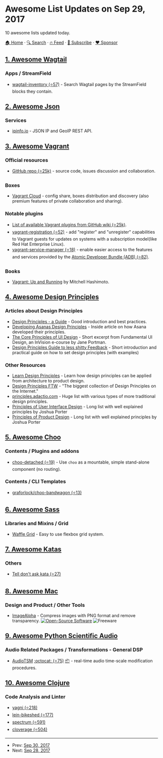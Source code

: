 # Awesome List Updates on Sep 29, 2017

10 awesome lists updated today.

[🏠 Home](/README.md) · [🔍 Search](https://www.trackawesomelist.com/search/) · [🔥 Feed](https://www.trackawesomelist.com/rss.xml) · [📮 Subscribe](https://trackawesomelist.us17.list-manage.com/subscribe?u=d2f0117aa829c83a63ec63c2f&id=36a103854c) · [❤️  Sponsor](https://github.com/sponsors/theowenyoung)



## [1. Awesome Wagtail](/content/springload/awesome-wagtail/README.md)

### Apps / StreamField

*   [wagtail-inventory (⭐57)](https://github.com/cfpb/wagtail-inventory) - Search Wagtail pages by the StreamField blocks they contain.

## [2. Awesome Json](/content/burningtree/awesome-json/README.md)

### Services

*   [ipinfo.io](https://ipinfo.io) - JSON IP and GeoIP REST API.

## [3. Awesome Vagrant](/content/iJackUA/awesome-vagrant/README.md)

### Official resources

*   [GitHub repo (⭐25k)](https://github.com/hashicorp/vagrant) - source code, issues discussion and collaboration.

### Boxes

*   [Vagrant Cloud](https://app.vagrantup.com/boxes/search) - config share, boxes distribution and discovery (also premium features of private collaboration and sharing).

### Notable plugins

*   [List of available Vagrant plugins from GitHub wiki (⭐25k)](https://github.com/hashicorp/vagrant/wiki/Available-Vagrant-Plugins).
*   [vagrant-registration (⭐52)](https://github.com/projectatomic/adb-vagrant-registration) - add "register" and "unregister" capabilities to Vagrant guests for updates on systems with a subscription model(like Red Hat Enterprise Linux).
*   [vagrant-service-manager (⭐18)](https://github.com/projectatomic/vagrant-service-manager) - enable easier access to the features and services provided by the [Atomic Developer Bundle (ADB) (⭐82)](https://github.com/projectatomic/adb-atomic-developer-bundle).

### Books

*   [Vagrant: Up and Running](https://www.amazon.com/Vagrant-Running-Virtualized-Development-Environments/dp/1449335837) by Mitchell Hashimoto.

## [4. Awesome Design Principles](/content/robinstickel/awesome-design-principles/README.md)

### Articles about Design Principles

*   [Design Principles - a Guide](https://www.cxpartners.co.uk/our-thinking/design-principles/) - Good introduction and best practices.
*   [Developing Asanas Design Principles](https://blog.asana.com/2013/10/design-principles/) - Inside article on how Asana developed their principles.
*   [The Core Principles of UI Design](https://www.invisionapp.com/blog/core-principles-of-ui-design/) - Short excerpt from Fundamental UI Design, an InVision e-course by Jane Portman.
*   [Design Principles Guide to less shitty Feedback](https://medium.com/apegroup-texts/design-principles-a-guide-to-less-shitty-feedback-64e9541816c1) - Short introduction and practical guide on how to set design principles (with examples)

### Other Resources

*   [Learn Design Principles](http://learndesignprinciples.com/) - Learn how design principles can be applied from architecture to product design.
*   [Design Principles FTW](http://www.designprinciplesftw.com/) - "The biggest collection of Design Principles on the Internet."
*   [principles.adactio.com](https://principles.adactio.com/) - Huge list with various types of more traditional design principles.
*   [Principles of User Interface Design](http://bokardo.com/principles-of-user-interface-design/) - Long list with well explained principles by Joshua Porter
*   [Principles of Product Design](http://bokardo.com/principles-of-product-design/) - Long list with well explained principles by Joshua Porter

## [5. Awesome Choo](/content/choojs/awesome-choo/README.md)

### Contents / Plugins and addons

*   [choo-detached (⭐19)](https://github.com/graforlock/choo-detached) - Use `choo` as a mountable, simple stand-alone component (no routing).

### Contents / CLI Templates

*   [graforlock/choo-bandwagon (⭐13)](https://github.com/graforlock/choo-bandwagon)

## [6. Awesome Sass](/content/Famolus/awesome-sass/README.md)

### Libraries and Mixins / Grid

*   [Waffle Grid](https://lucasgruwez.github.io/waffle-grid/) - Easy to use flexbox grid system.

## [7. Awesome Katas](/content/gamontal/awesome-katas/README.md)

### Others

*   [Tell don't ask kata (⭐27)](https://github.com/gabrieletondi/tell-dont-ask-kata)

## [8. Awesome Mac](/content/jaywcjlove/awesome-mac/README.md)

### Design and Product / Other Tools

*   [ImageAlpha](https://pngmini.com/) - Compress images with PNG format and remove transparency. [![Open-Source Software](https://jaywcjlove.github.io/sb/ico/min-oss.svg "Open Source Software")](https://github.com/pornel/ImageAlpha) ![Freeware](https://jaywcjlove.github.io/sb/ico/min-free.svg "Freeware")

## [9. Awesome Python Scientific Audio](/content/faroit/awesome-python-scientific-audio/README.md)

### Audio Related Packages / Transformations - General DSP

*   [AudioTSM](https://audiotsm.readthedocs.io/) [:octocat: (⭐75)](https://github.com/Muges/audiotsm) [:package:](https://pypi.python.org/pypi/audiotsm/) - real-time audio time-scale modification procedures.

## [10. Awesome Clojure](/content/razum2um/awesome-clojure/README.md)

### Code Analysis and Linter

*   [yagni (⭐218)](https://github.com/venantius/yagni)
*   [lein-bikeshed (⭐177)](https://github.com/dakrone/lein-bikeshed)
*   [spectrum (⭐591)](https://github.com/arohner/spectrum)
*   [cloverage (⭐504)](https://github.com/cloverage/cloverage)

---

- Prev: [Sep 30, 2017](/content/2017/09/30/README.md)
- Next: [Sep 28, 2017](/content/2017/09/28/README.md)